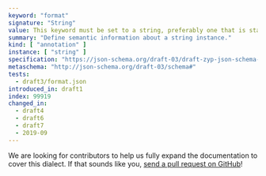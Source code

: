 ```yaml
---
keyword: "format"
signature: "String"
value: This keyword must be set to a string, preferably one that is standardized by JSON Schema to ensure interoperability
summary: "Define semantic information about a string instance."
kind: [ "annotation" ]
instance: [ "string" ]
specification: "https://json-schema.org/draft-03/draft-zyp-json-schema-03.pdf#5.23"
metaschema: "http://json-schema.org/draft-03/schema#"
tests:
  - draft3/format.json
introduced_in: draft1
index: 99919
changed_in:
  - draft4
  - draft6
  - draft7
  - 2019-09
---
```


We are looking for contributors to help us fully expand the documentation to
cover this dialect. If that sounds like you, [send a pull
request on GitHub](https://github.com/sourcemeta/learnjsonschema.com/pulls)!
